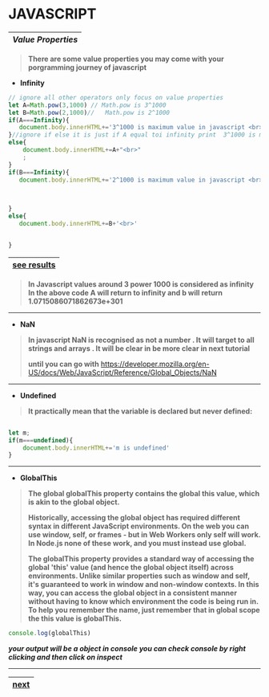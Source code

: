 # JAVASCRIPT

|_Value Properties_|
|---|  
>**There are some value properties you may come with your porgramming journey of javascript**

- **Infinity**

```javascript
// ignore all other operators only focus on value properties 
let A=Math.pow(3,1000) // Math.pow is 3^1000
let B=Math.pow(2,1000)//   Math.pow is 2^1000
if(A===Infinity){
   document.body.innerHTML+='3^1000 is maximum value in javascript <br>'
}//ignore if else it is just if A equal toi infinity print  3^1000 is maximum value in javascript
else{
    document.body.innerHTML+=A+"<br>"
    ;
}
if(B===Infinity){
   document.body.innerHTML+='2^1000 is maximum value in javascript <br>'


    
}
else{
   document.body.innerHTML+=B+'<br>'


}
```
|[see results]()|
|---|

> **In Javascript values around 3 power 1000 is considered as infinity In the above code A will return to infinity and  b will return 1.0715086071862673e+301**
---

- **NaN**
>**In javascript NaN is recognised as not a number . It will target to all strings and arrays . It will be clear in be more clear in next tutorial**
>
>**until you can go with** https://developer.mozilla.org/en-US/docs/Web/JavaScript/Reference/Global_Objects/NaN

---

- **Undefined**
>**It practically mean that the variable is declared but never defined:**

```javascript

let m;
if(m===undefined){
    document.body.innerHTML+='m is undefined'
}
```

---
- **GlobalThis** 
>**The global globalThis property contains the global this value, which is akin to the global object.**
>
>**Historically, accessing the global object has required different syntax in different JavaScript environments. On the web you can use window, self, or frames - but in Web Workers only self will work. In Node.js none of these work, and you must instead use global.**
>
>**The globalThis property provides a standard way of accessing the global 'this' value (and hence the global object itself) across environments. Unlike similar properties such as window and self, it's guaranteed to work in window and non-window contexts. In this way, you can access the global object in a consistent manner without having to know which environment the code is being run in. To help you remember the name, just remember that in global scope the this value is globalThis.**

```javascript
console.log(globalThis)
```
***your output will be a object in console you can check console by right clicking and then click on inspect***

---


|[next](https://github.com/AcquireDevs/javascript-tutorial-4)|
|---|



